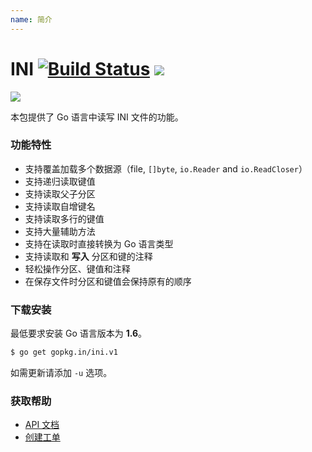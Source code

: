 ```yaml
---
name: 简介
---
```


# INI [![Build Status](https://travis-ci.org/go-ini/ini.svg?branch=master)](https://travis-ci.org/go-ini/ini)  [![](https://sourcegraph.com/github.com/go-ini/ini/-/badge.svg)](https://sourcegraph.com/github.com/go-ini/ini?badge)

![](https://avatars0.githubusercontent.com/u/10216035?v=3&s=200)

本包提供了 Go 语言中读写 INI 文件的功能。

### 功能特性

- 支持覆盖加载多个数据源（file, `[]byte`, `io.Reader` and `io.ReadCloser`）
- 支持递归读取键值
- 支持读取父子分区
- 支持读取自增键名
- 支持读取多行的键值
- 支持大量辅助方法
- 支持在读取时直接转换为 Go 语言类型
- 支持读取和 **写入** 分区和键的注释
- 轻松操作分区、键值和注释
- 在保存文件时分区和键值会保持原有的顺序

### 下载安装

最低要求安装 Go 语言版本为 **1.6**。

```sh
$ go get gopkg.in/ini.v1
```

如需更新请添加 `-u` 选项。

### 获取帮助

- [API 文档](https://gowalker.org/gopkg.in/ini.v1)
- [创建工单](https://github.com/go-ini/ini/issues/new)
